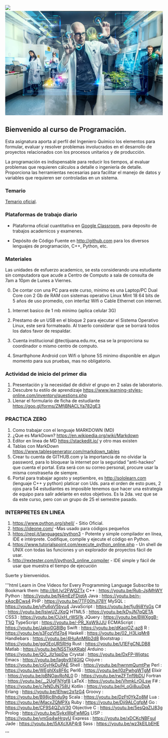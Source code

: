 ![](http://tectijuana.edu.mx/wp-content/uploads/2014/11/Heading-Quimica.png)
![](/imagenes/IntroQ.png)

## Bienvenido al curso de Programación.

Esta asignatura aporta al perfil del Ingeniero Químico los elementos para formular, evaluar y resolver problemas involucrados en el desarrollo de proyectos relacionados con los procesos unitarios y de producción.

La programación es indispensable para reducir los tiempos, al evaluar problemas que requieren cálculos a detalle o ingeniería de detalle. Proporciona las herramientas necesarias para facilitar el manejo de datos y variables que requieren ser controladas en un sistema.

### Temario

[Temario oficial](http://itvillahermosa.edu.mx/docs/oferta/ingquimica/temario2010/1ERSEMESTRE/Programacion.pdf).

### Plataformas de trabajo diario

- Plataforma oficial cuantitativa en [Google Classroom](https://classroom.google.com), para deposito de trabajos academicos y examenes.

- Depósito de Código Fuente en http://github.com para los diversos lenguajes de programación, C++,  Python, etc.



### Materiales
Las unidades de esfuerzo academico, se esta considerando una estudiante sin computadora que acude a Centro de Computo a sala de consulta de 7am a 10pm de Lunes a Viernes.

0. De contar con una PC para este curso, minimo es una Laptop/PC Dual Core con 2 Gb de RAM con sistemas operativo Linux Mint 18 64 bits de 5 años de uso promedio, con interfaz Wifi o Cable Ethernet con internet.

1. Internet basico de 1 mb minimo (aplica celular 3G) 

2. Prestamo de un USB en el bloque 2 para ejecutar el Sistema Operativo Linux, este será formateado. Al traerlo considerar que se borrará todos los datos favor de respaldar.

3. Cuenta institucional @tectijuana.edu.mx, esa se la proporciona su coordinador o mismo centro de computo.

4. Smarthphone Android con Wifi o Iphone 5S minimo disponible en algun momento para sus pruebas, mas no obligatorio.

### Actividad de inicio del primer dia
1. Presentación y la necesidad de didivir el grupo en 2 salas de laboratorio.
2. Descubre tu estilo de aprendizaje https://www.learning-styles-online.com/inventory/questions.php
3. Llenar el formulario de ficha de estudiante https://goo.gl/forms/ZMfjBNACLYa782gE3

### PRACTICA ZERO
1. Como trabajar con el lenguaje MARKDOWN  (MD)
2. ¿Que es MarkDown? https://en.wikipedia.org/wiki/Markdown
3. Editor en linea de MD  https://stackedit.io/  y otro mas existen
4. Tablas con MarkDown  https://www.tablesgenerator.com/markdown_tables
5. Crear tu cuenta de GITHUB.com y la importancia de no olvidar la password, para lo bloquear la internet por la seguridad "anti-hackeo" que cuenta el portal. Esta será con su correo personal, procure usar la misma constraseña de siempre.
6. Portal para trabajar agosto y septiembre, es http://sololearn.com (lenguaje C++ y python) platicar con Uds. para el orden de esto pues, 2 ojos para 54 estudiantes es imposible tenemos que hacer una estrategía de equipo para salir adelante en estos objetivos. Es la 2da. vez que se da este curso, pero con un grupo de 25 el semestre pasado.

### INTERPRETES EN LINEA

1.  https://www.python.org/shell/ - Sitio Oficial.
2.  https://ideone.com/ -Mas usado para códigos pequeños
3.  https://repl.it/languages/python3 - Potente y simple compilador en línea, IDE e intérprete. Codifique, compile y ejecute el código en Python.
4.  https://www.tutorialspoint.com/execute_python_online.php - Un shell de UNIX con todas las funciones y un explorador de proyectos fácil de usar.
5.  http://rextester.com/l/python3_online_compiler - IDE simple y fácil de usar que muestra el tiempo de ejecución

Suerte y bienvenidos.

'''html
Learn in One Videos for Every Programming Language
Subscribe to Bookmark them: http://bit.ly/2FWQZTx
C++ : https://youtu.be/Rub-JsjMhWY
Python : https://youtu.be/N4mEzFDjqtA
Java : https://youtu.be/n-xAqcBCws4
PHP : https://youtu.be/7TF00hJI78Y
MySQL : https://youtu.be/yPu6qV5byu4
JavaScript : https://youtu.be/fju9ii8YsGs
C# : https://youtu.be/lisiwUZJXqQ
HTML5 : https://youtu.be/kDyJN7qQETA
CSS3 : https://youtu.be/CUxH_rWSI1k
JQuery : https://youtu.be/BWXggB-T1jQ
TypeScript : https://youtu.be/-PR_XqW9JJU
ECMAScript : https://youtu.be/Jakoi0G8lBg
Swift : https://youtu.be/dKaojOZ-az8
R : https://youtu.be/s3FozVfd7q4
Haskell : https://youtu.be/02_H3LjqMr8
Handlebars : https://youtu.be/4HuAnM6b2d8
Bootstrap : https://youtu.be/gqOEoUR5RHg
Rust : https://youtu.be/U1EFgCNLDB8
Matlab : https://youtu.be/NSSTkkKRabI
Arduino : https://youtu.be/QO_Jlz1qpDw
Crystal : https://youtu.be/DxFP-Wjqtsc
Emacs : https://youtu.be/Iagbv974GlQ
Clojure : https://youtu.be/ciGyHkDuPAE
Shell : https://youtu.be/hwrnmQumtPw
Perl : https://youtu.be/WEghIXs8F6c
Perl6 : https://youtu.be/l0zPwhgWTgM
Elixir : https://youtu.be/pBNOavRoNL0
D : https://youtu.be/rwZFTnf9bDU
Fortran : https://youtu.be/__2UgFNYgf8
LaTeX : https://youtu.be/VhmkLrOjLsw
F# : https://youtu.be/c7eNDJN758U
Kotlin : https://youtu.be/H_oGi8uuDpA
Erlang : https://youtu.be/IEhwc2q1zG4
Groovy : https://youtu.be/B98jc8hdu9g
Scala : https://youtu.be/DzFt0YkZo8M
Lua : https://youtu.be/iMacxZQMPXs
Ruby : https://youtu.be/Dji9ALCgfpM
Go : https://youtu.be/CF9S4QZuV30
Objective C : https://youtu.be/5esQqZIJ83g
Prolog : https://youtu.be/SykxWpFwMGs
LISP : https://youtu.be/ymSq4wHrqyU
Express : https://youtu.be/xDCKcNBFsuI
Jade : https://youtu.be/l5AXcXAP4r8
Sass : https://youtu.be/wz3kElLbEHE

'''
